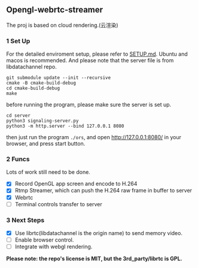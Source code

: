 ## Opengl-webrtc-streamer

The proj is based on cloud rendering.(云渲染)

### 1 Set Up 
For the detailed enviroment setup, please refer to [SETUP.md](./docs/SETUP.md).
Ubuntu and macos is recommended.
And please note that the server file is from libdatachannel repo.

```shell
git submodule update --init --recursive
cmake -B cmake-build-debug
cd cmake-build-debug
make
```
before running the program, please make sure the server is set up. 
```shell
cd server
python3 signaling-server.py
python3 -m http.server --bind 127.0.0.1 8080
```
then just run the program `./ors`, and open http://127.0.0.1:8080/ in your browser, and press start button.

### 2 Funcs

Lots of work still need to be done.

- [x] Record OpenGL app screen and encode to H.264
- [x] Rtmp Streamer, which can push the H.264 raw frame in buffer to server
- [x] Webrtc
- [ ] Terminal controls transfer to server

### 3 Next Steps
- [x] Use librtc(libdatachannel is the origin name) to send memory video.
- [ ] Enable browser control.
- [ ] Integrate with webgl rendering.

**Please note: the repo's license is MIT, but the 3rd_party/librtc is GPL.**

